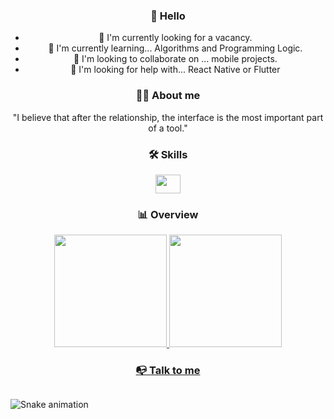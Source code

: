 <div align="center">
  <h3>👋 Hello </h3> 
    <p>
      <ul>
         <li>🔭 I'm currently looking for a vacancy.</li>
         <li>🌱 I'm currently learning... Algorithms and Programming Logic.</li>
          <li>👯 I'm looking to collaborate on ... mobile projects.</li>
          <li>🤔 I'm looking for help with... React Native or Flutter</p></li>
      </ul>
    </p>
</div>

<div align="center">
  <h3>🫱🏻 About me</h3>
    <p>"I believe that after the relationship, the interface is the most important part of a tool."</p>
</div>

<div align="center">
  <h3>🛠 Skills</h3>
    <img align="center" alt="" height="30" width="40" src="">
</div>

<div align="center">
  <h3>📊 Overview</h3>
    <a href="https://github.com/ogabrielctt">
    <img height="180em" src="https://github-readme-stats.vercel.app/api?username=ogabrielctt&show_icons=true&theme=dracula&include_all_commits=true&count_private=true"/>
    <img height="180em" src="https://github-readme-stats.vercel.app/api/top-langs/?username=ogabrielctt&layout=compact&langs_count=7&theme=dracula"/>
</div>

<div align="center"> 
  <h3>📭 Talk to me</h3>
  <a href=""><img src="" target="_blank"></a>
</div>

<div>

  ![Snake animation](https://github.com/ogabrielctt/ogabrielctt/blob/output/github-contribution-grid-snake.svg)

</div>
